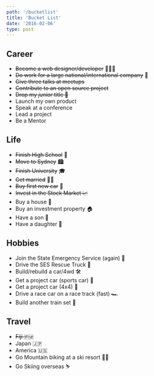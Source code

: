 ```yaml
---
path: '/bucketlist'
title: 'Bucket List'
date: '2016-02-06'
type: post
---
```


## Career

- ~~Become a web designer/developer~~ 👨🏻‍💻
- ~~Do work for a large national/international company~~ 🏢
- ~~Give three talks at meetups~~
- ~~Contribute to an open source project~~
- ~~Drop my _junior_ title 🍼~~
- Launch my own product
- Speak at a conference
- Lead a project
- Be a Mentor

## Life

- ~~Finish High School~~ 🏫
- ~~Move to Sydney~~ 🏙
- ~~Finish University~~ 🎓
- ~~Get married~~ 🤵🏻
- ~~Buy first new car~~ 🚗
- ~~Invest in the Stock Market 📈~~
- Buy a house 🏡
- Buy an investment property 🏠
- Have a son 👶
- Have a daughter 👶

## Hobbies

- Join the State Emergency Service (again) 🚨
- Drive the SES Rescue Truck 🚒
- Build/rebuild a car/4wd 🛠
- Get a project car (sports car) 🚗
- Get a project car (4x4) 🚙
- Drive a race car on a race track (fast) 🏎
- Build another train set 🚂

## Travel

- ~~Fiji 🇫🇯~~
- Japan 🇯🇵
- America 🇺🇸
- Go Mountain biking at a ski resort 🚵‍♂️
- Go Skiing overseas ⛷
